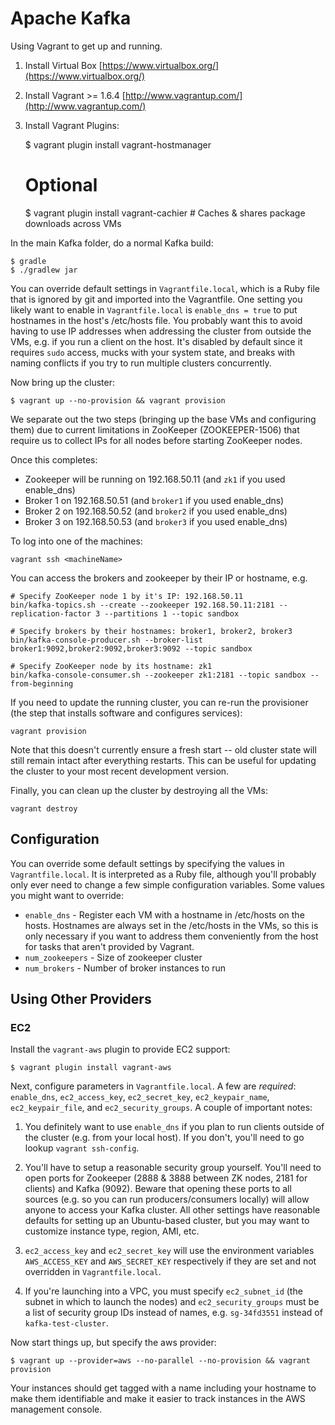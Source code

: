 # Apache Kafka #

Using Vagrant to get up and running.

1) Install Virtual Box [https://www.virtualbox.org/](https://www.virtualbox.org/)
2) Install Vagrant >= 1.6.4 [http://www.vagrantup.com/](http://www.vagrantup.com/)
3) Install Vagrant Plugins:

    $ vagrant plugin install vagrant-hostmanager
    # Optional
    $ vagrant plugin install vagrant-cachier # Caches & shares package downloads across VMs

In the main Kafka folder, do a normal Kafka build:

    $ gradle
    $ ./gradlew jar

You can override default settings in `Vagrantfile.local`, which is a Ruby file
that is ignored by git and imported into the Vagrantfile.
One setting you likely want to enable
in `Vagrantfile.local` is `enable_dns = true` to put hostnames in the host's
/etc/hosts file. You probably want this to avoid having to use IP addresses when
addressing the cluster from outside the VMs, e.g. if you run a client on the
host. It's disabled by default since it requires `sudo` access, mucks with your
system state, and breaks with naming conflicts if you try to run multiple
clusters concurrently.

Now bring up the cluster:

    $ vagrant up --no-provision && vagrant provision

We separate out the two steps (bringing up the base VMs and configuring them)
due to current limitations in ZooKeeper (ZOOKEEPER-1506) that require us to
collect IPs for all nodes before starting ZooKeeper nodes.

Once this completes:

* Zookeeper will be running on 192.168.50.11 (and `zk1` if you used enable_dns)
* Broker 1 on 192.168.50.51 (and `broker1` if you used enable_dns)
* Broker 2 on 192.168.50.52 (and `broker2` if you used enable_dns)
* Broker 3 on 192.168.50.53 (and `broker3` if you used enable_dns)

To log into one of the machines:

    vagrant ssh <machineName>

You can access the brokers and zookeeper by their IP or hostname, e.g.

    # Specify ZooKeeper node 1 by it's IP: 192.168.50.11
    bin/kafka-topics.sh --create --zookeeper 192.168.50.11:2181 --replication-factor 3 --partitions 1 --topic sandbox

    # Specify brokers by their hostnames: broker1, broker2, broker3
    bin/kafka-console-producer.sh --broker-list broker1:9092,broker2:9092,broker3:9092 --topic sandbox

    # Specify ZooKeeper node by its hostname: zk1
    bin/kafka-console-consumer.sh --zookeeper zk1:2181 --topic sandbox --from-beginning

If you need to update the running cluster, you can re-run the provisioner (the
step that installs software and configures services):

    vagrant provision

Note that this doesn't currently ensure a fresh start -- old cluster state will
still remain intact after everything restarts. This can be useful for updating
the cluster to your most recent development version.

Finally, you can clean up the cluster by destroying all the VMs:

    vagrant destroy

## Configuration ##

You can override some default settings by specifying the values in
`Vagrantfile.local`. It is interpreted as a Ruby file, although you'll probably
only ever need to change a few simple configuration variables. Some values you
might want to override:

* `enable_dns` - Register each VM with a hostname in /etc/hosts on the
  hosts. Hostnames are always set in the /etc/hosts in the VMs, so this is only
  necessary if you want to address them conveniently from the host for tasks
  that aren't provided by Vagrant.
* `num_zookeepers` - Size of zookeeper cluster
* `num_brokers` - Number of broker instances to run


## Using Other Providers ##

### EC2 ###

Install the `vagrant-aws` plugin to provide EC2 support:

    $ vagrant plugin install vagrant-aws

Next, configure parameters in `Vagrantfile.local`. A few are *required*:
`enable_dns`, `ec2_access_key`, `ec2_secret_key`, `ec2_keypair_name`, `ec2_keypair_file`, and
`ec2_security_groups`. A couple of important notes:

1. You definitely want to use `enable_dns` if you plan to run clients outside of
   the cluster (e.g. from your local host). If you don't, you'll need to go
   lookup `vagrant ssh-config`.

2. You'll have to setup a reasonable security group yourself. You'll need to
   open ports for Zookeeper (2888 & 3888 between ZK nodes, 2181 for clients) and
   Kafka (9092). Beware that opening these ports to all sources (e.g. so you can
   run producers/consumers locally) will allow anyone to access your Kafka
   cluster. All other settings have reasonable defaults for setting up an
   Ubuntu-based cluster, but you may want to customize instance type, region,
   AMI, etc.

3. `ec2_access_key` and `ec2_secret_key` will use the environment variables
   `AWS_ACCESS_KEY` and `AWS_SECRET_KEY` respectively if they are set and not
   overridden in `Vagrantfile.local`.

4. If you're launching into a VPC, you must specify `ec2_subnet_id` (the subnet
   in which to launch the nodes) and `ec2_security_groups` must be a list of
   security group IDs instead of names, e.g. `sg-34fd3551` instead of
   `kafka-test-cluster`.

Now start things up, but specify the aws provider:

    $ vagrant up --provider=aws --no-parallel --no-provision && vagrant provision

Your instances should get tagged with a name including your hostname to make
them identifiable and make it easier to track instances in the AWS management
console.
